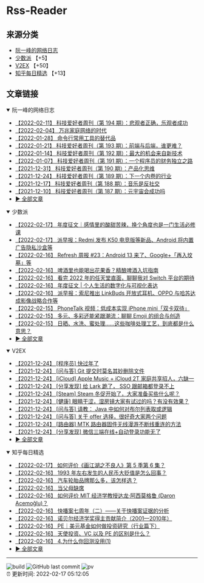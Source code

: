 # Rss-Reader

## 来源分类

* [阮一峰的网络日志](#阮一峰的网络日志)
* [少数派](#少数派) 【+5】
* [V2EX](#V2EX) 【+50】
* [知乎每日精选](#知乎每日精选) 【+13】

## 文章链接

<details open>
    <summary id="阮一峰的网络日志">
     阮一峰的网络日志
    </summary>


* [【2022-02-11】 科技爱好者周刊（第 194 期）：悲观者正确，乐观者成功](http://www.ruanyifeng.com/blog/2022/02/weekly-issue-194.html)
* [【2022-02-04】 万兆家庭网络的时代](http://www.ruanyifeng.com/blog/2022/02/10g-ethernet.html)
* [【2022-01-28】 命令行常用工具的替代品](http://www.ruanyifeng.com/blog/2022/01/cli-alternative-tools.html)
* [【2022-01-21】 科技爱好者周刊（第 193 期）：前端与后端，谁更难？](http://www.ruanyifeng.com/blog/2022/01/weekly-issue-193.html)
* [【2022-01-14】 科技爱好者周刊（第 192 期）：最大的机会来自新技术](http://www.ruanyifeng.com/blog/2022/01/weekly-issue-192.html)
* [【2022-01-07】 科技爱好者周刊（第 191 期）：一个程序员的财务独立之路](http://www.ruanyifeng.com/blog/2022/01/weekly-issue-191.html)
* [【2021-12-31】 科技爱好者周刊（第 190 期）：产品化思维](http://www.ruanyifeng.com/blog/2021/12/weekly-issue-190.html)
* [【2021-12-24】 科技爱好者周刊（第 189 期）：下一个内卷的行业](http://www.ruanyifeng.com/blog/2021/12/weekly-issue-189.html)
* [【2021-12-17】 科技爱好者周刊（第 188 期）：音乐是反社交](http://www.ruanyifeng.com/blog/2021/12/weekly-issue-188.html)
* [【2021-12-10】 科技爱好者周刊（第 187 期）：元宇宙会成功吗](http://www.ruanyifeng.com/blog/2021/12/weekly-issue-187.html)
* [:arrow_forward: 全部文章](data/阮一峰的网络日志.md)
</details>

<details open>
    <summary id="少数派">
     少数派
    </summary>


* [【2022-02-17】 年度征文｜感情里的酸甜苦辣，换个角度也是一门生活必修课](https://sspai.com/post/71315)
* [【2022-02-17】 派早报：Redmi 发布 K50 电竞版等新品、Android 将内置广告隐私沙盒等](https://sspai.com/post/71490)
* [【2022-02-16】 Refresh 周报 #23：Android 13 来了、Google+「再入坟墓」等](https://sspai.com/post/71480)
* [【2022-02-16】 啤酒里也能喝出花果香？精酿啤酒入坑指南](https://sspai.com/post/71461)
* [【2022-02-16】 看完 2022 年的任天堂直面，聊聊我对 Switch 平台的期待](https://sspai.com/post/71413)
* [【2022-02-16】 年度征文 | 个人生活的数字化与可视化表达](https://sspai.com/post/71268)
* [【2022-02-16】 派早报：索尼推出 LinkBuds 开放式耳机、OPPO 与哈苏达成影像战略合作等](https://sspai.com/post/71476)
* [【2022-02-15】 PhoneTalk 视频：低成本实现 iPhone mini「双卡双待」](https://sspai.com/post/71396)
* [【2022-02-15】 多元、多彩还能紧跟潮流：聊聊 Emoji 的组合与创造](https://sspai.com/post/71398)
* [【2022-02-15】 日晒、水洗、蜜处理……这些咖啡处理工艺，到底都是什么意思？](https://sspai.com/post/71184)
* [:arrow_forward: 全部文章](data/少数派.md)
</details>

<details open>
    <summary id="V2EX">
     V2EX
    </summary>


* [【2021-12-24】 [程序员] 快过年了](https://www.v2ex.com/t/824201)
* [【2021-12-24】 [问与答] Git 提交时莫名其妙删除文件](https://www.v2ex.com/t/824200)
* [【2021-12-24】 [iCloud] Apple Music + iCloud 2T 家庭共享招人，六缺一](https://www.v2ex.com/t/824199)
* [【2021-12-24】 [分享发现] 给 Lark 跪了， SSO 跟邮箱都登录不上](https://www.v2ex.com/t/824198)
* [【2021-12-24】 [Steam] Steam 冬促开始了，大家准备买些什么呢？](https://www.v2ex.com/t/824197)
* [【2021-12-24】 [健康] 眼睛干涩，湿房镜大家有试过的吗？有没有效果？](https://www.v2ex.com/t/824196)
* [【2021-12-24】 [问与答] 请教： Java 中如何对布尔列表取或逻辑](https://www.v2ex.com/t/824194)
* [【2021-12-24】 [问与答] 关于 offer 选择，很好奇大家两个问题](https://www.v2ex.com/t/824192)
* [【2021-12-24】 [路由器] MTK 路由器固件无线漫游不断线重连的方法](https://www.v2ex.com/t/824191)
* [【2021-12-24】 [分享发现] 微信三端在线+自动登录功能无了](https://www.v2ex.com/t/824190)
* [:arrow_forward: 全部文章](data/V2EX.md)
</details>

<details open>
    <summary id="知乎每日精选">
     知乎每日精选
    </summary>


* [【2022-02-17】 如何评价《画江湖之不良人》第 5 季第 6 集？](http://www.zhihu.com/question/516510217/answer/2351873901?utm_campaign=rss&utm_medium=rss&utm_source=rss&utm_content=title)
* [【2022-02-16】 1993 年左右发生的人民币大贬值是怎么回事？](http://www.zhihu.com/question/19991948/answer/13588547?utm_campaign=rss&utm_medium=rss&utm_source=rss&utm_content=title)
* [【2022-02-16】 汽车轮胎品牌那么多，该怎样选？](http://www.zhihu.com/question/338882903/answer/2350896796?utm_campaign=rss&utm_medium=rss&utm_source=rss&utm_content=title)
* [【2022-02-16】 当父母缺席](http://zhuanlan.zhihu.com/p/410632327?utm_campaign=rss&utm_medium=rss&utm_source=rss&utm_content=title)
* [【2022-02-16】 如何评价 MIT 经济学教授达龙·阿西莫格鲁 (Daron Acemoğlu)？](http://www.zhihu.com/question/24248273/answer/2070512093?utm_campaign=rss&utm_medium=rss&utm_source=rss&utm_content=title)
* [【2022-02-16】 快播案七周年（二）——关于快播案证据的分析](http://zhuanlan.zhihu.com/p/442438168?utm_campaign=rss&utm_medium=rss&utm_source=rss&utm_content=title)
* [【2022-02-16】 诺贝尔经济学奖得主贡献简介（2001—2010年）](http://zhuanlan.zhihu.com/p/438206107?utm_campaign=rss&utm_medium=rss&utm_source=rss&utm_content=title)
* [【2022-02-16】 PE｜美元基金如何做投资研究（行业篇下）](http://zhuanlan.zhihu.com/p/446386269?utm_campaign=rss&utm_medium=rss&utm_source=rss&utm_content=title)
* [【2022-02-16】 天使投资、VC 以及 PE 的区别是什么？](http://www.zhihu.com/question/19590714/answer/2292433722?utm_campaign=rss&utm_medium=rss&utm_source=rss&utm_content=title)
* [【2022-02-16】 4.为什么你回测没用(1)](http://zhuanlan.zhihu.com/p/454851495?utm_campaign=rss&utm_medium=rss&utm_source=rss&utm_content=title)
* [:arrow_forward: 全部文章](data/知乎每日精选.md)
</details>


---

![build](https://github.com/LikaiLee/rss-reader/workflows/rss%20reader/badge.svg)
![GitHub last commit](https://img.shields.io/github/last-commit/likailee/rss-reader)
![pv](https://pageview.vercel.app/?github_user=likailee) <br>
:alarm_clock: 更新时间: 2022-02-17 05:12:05